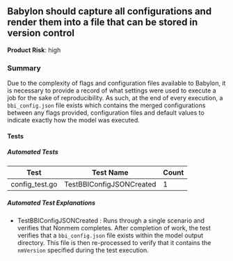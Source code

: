 ## Babylon should capture all configurations and render them into a file that can be stored in version control
**Product Risk**: high

### Summary
Due to the complexity of flags and configuration files available to Babylon, it is necessary to provide a record of 
what settings were used to execute a job for the sake of reproducibility. As such, at the end of every execution, a 
`bbi_config.json` file exists which contains the merged configurations between any flags provided, configuration files 
and default values to indicate exactly how the model was executed. 

#### Tests

##### Automated Tests

Test | Test Name | Count
-----|-----------|-------
config_test.go| TestBBIConfigJSONCreated |1 

##### Automated Test Explanations
* TestBBIConfigJSONCreated : Runs through a single scenario and verifies that Nonmem completes. After completion of
work, the test verifies that a `bbi_config.json` file exists within the model output directory. This file is then
re-processed to verify that it contains the `nmVersion` specified during the test execution.
